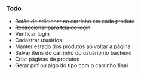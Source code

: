 ### Todo

- ~~Botão de adicionar ao carrinho em cada produto~~
- ~~Redirecionar para tela de login~~
- Verificar login
- Cadastrar usuários
- Manter estado dos produtos ao voltar a página
- Salvar itens do carrinho do usuário no backend
- Criar páginas de produtos
- Gerar pdf ou algo do tipo com o carrinho final